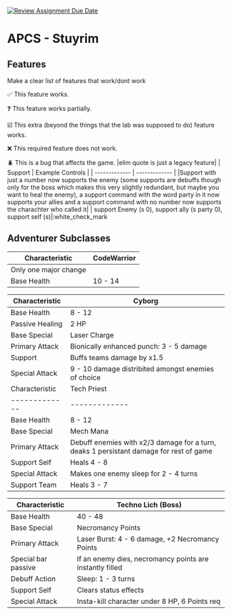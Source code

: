 [![Review Assignment Due Date](https://classroom.github.com/assets/deadline-readme-button-22041afd0340ce965d47ae6ef1cefeee28c7c493a6346c4f15d667ab976d596c.svg)](https://classroom.github.com/a/KprAwj1n)
# APCS - Stuyrim


## Features

Make a clear list of features that work/dont work

:white_check_mark: This feature works.

:question: This feature works partially.

:ballot_box_with_check: This extra (beyond the things that the lab was supposed to do) feature works.

:x: This required feature does not work.

:beetle: This is a bug that affects the game.
|elim quote is just a legacy feature|
| Support  | Example Controls |
| ------------- | ------------- |
|Support with just a number now supports the enemy (some supports are debuffs though only for the boss which makes this very slightly redundant, but maybe you want to heal the enemy), a support command with the word party in it now supports your allies and a support command with no number now supports the charachter who called it| | support Enemy (s 0), support ally (s party 0), support self (s)|:white_check_mark

## Adventurer Subclasses

| Characteristic  | CodeWarrior |
| ------------- | ------------- |
|Only one major change|
| Base Health  | 10 - 14  | :white_check_mark



| Characteristic  | Cyborg |
| ------------- | ------------- |
| Base Health  | 8 - 12  | :white_check_mark
| Passive Healing | 2 HP | :white_check_mark
| Base Special  | Laser Charge  | :white_check_mark
| Primary Attack  | Bionically enhanced punch: 3 - 5 damage  | :white_check_mark
| Support  | Buffs teams damage by x1.5  | :white_check_mark
| Special Attack  | 9 - 10 damage distribited amongst enemies of choice  | :ballot_box_with_check 
| Characteristic  | Tech Priest |
| ------------- | ------------- |
| Base Health  | 8 - 12  |
| Base Special  | Mech Mana  |
| Primary Attack  | Debuff enemies with x2/3 damage for a turn, deaks 1 persistant damage for rest of game  |
| Support Self  | Heals 4 - 8  |
| Special Attack  | Makes one enemy sleep for 2 - 4 turns |
| Support Team  | Heals 3 - 7  |

| Characteristic  | Techno Lich (Boss) |
| ------------- | ------------- |
| Base Health  | 40 - 48  |
| Base Special  | Necromancy Points  |
| Primary Attack  | Laser Burst: 4 - 6 damage, +2 Necromancy Points  |
| Special bar passive | If an enemy dies, necromancy points are instantly filled|
| Debuff Action  | Sleep: 1 - 3 turns  |
| Support Self  | Clears status effects  |
| Special Attack  | Insta-kill character under 8 HP, 6 Points req |
